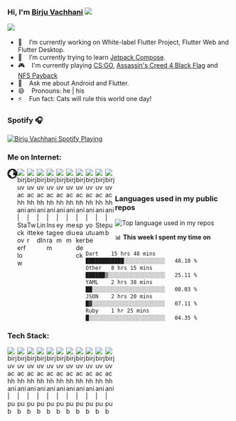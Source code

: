### Hi, I'm [Birju Vachhani](https://birjuvachhani.dev) <img src="https://media.giphy.com/media/hvRJCLFzcasrR4ia7z/giphy.gif" width="25px">

![](https://komarev.com/ghpvc/?username=birjuvachhani&color=brightgreen&style=flat)

- 🔭 &nbsp;&nbsp; I’m currently working on White-label Flutter Project, Flutter Web and Flutter Desktop.
- 🌱 &nbsp;&nbsp; I’m currently trying to learn [Jetpack Compose](https://developer.android.com/jetpack/compose).
- 🎮 &nbsp;&nbsp; I'm currently playing [CS:GO](https://store.steampowered.com/app/730/CounterStrike_Global_Offensive/), [Assassin's Creed 4 Black Flag](https://www.ubisoft.com/en-us/game/assassins-creed-iv-black-flag/) and [NFS Payback](https://www.ea.com/en-gb/games/need-for-speed/need-for-speed-payback)
- 💬 &nbsp;&nbsp; Ask me about Android and Flutter.
- 😄 &nbsp;&nbsp; Pronouns: he | his
- ⚡ &nbsp;&nbsp; Fun fact: Cats will rule this world one day!

### Spotify 🎧
[<img src="https://spotify-now-playing-beta.vercel.app/api/spotify" alt="Birju Vachhani Spotify Playing" width="400" />](https://open.spotify.com/user/in9ymw091apissjughuvu67o6)

### Me on Internet:

[<img align="left" alt="birjuvachhani.dev" width="22px" src="https://raw.githubusercontent.com/iconic/open-iconic/master/svg/globe.svg" />][website]
[<img align="left" alt="birjuvachhani | Stackoverflow" width="22px" src="https://cdn.jsdelivr.net/npm/simple-icons@v3/icons/stackoverflow.svg" />][stackoverflow]
[<img align="left" alt="birjuvachhani | Twitter" width="22px" src="https://cdn.jsdelivr.net/npm/simple-icons@v3/icons/twitter.svg" />][twitter]
[<img align="left" alt="birjuvachhani | LinkedIn" width="22px" src="https://cdn.jsdelivr.net/npm/simple-icons@v3/icons/linkedin.svg" />][linkedin]
[<img align="left" alt="birjuvachhani | Instagram" width="22px" src="https://cdn.jsdelivr.net/npm/simple-icons@v3/icons/instagram.svg" />][instagram]
[<img align="left" alt="birjuvachhani | eyeem" width="22px" src="https://cdn.jsdelivr.net/npm/simple-icons@v3/icons/eyeem.svg" />][eyeem]
[<img align="left" alt="birjuvachhani | medium" width="22px" src="https://cdn.jsdelivr.net/npm/simple-icons@v3/icons/medium.svg" />][medium]
[<img align="left" alt="birjuvachhani | speakerdeck" width="22px" src="https://cdn.jsdelivr.net/npm/simple-icons@v3/icons/speakerdeck.svg" />][speakerdeck]
[<img align="left" alt="birjuvachhani | youtube" width="22px" src="https://cdn.jsdelivr.net/npm/simple-icons@v3/icons/youtube.svg" />][youtube]
[<img align="left" alt="birjuvachhani | Steam" width="22px" src="https://cdn.jsdelivr.net/npm/simple-icons@v3/icons/steam.svg" />][steam]
[<img align="left" alt="birjuvachhani | pub" width="22px" src="https://cdn.jsdelivr.net/npm/simple-icons@v3/icons/dart.svg" />][pub]

<br />
<br />

### Languages used in my public repos
<img width="" src="https://github-readme-stats.vercel.app/api/top-langs/?username=birjuvachhani&layout=compact&hide_title=1&card_width=300" alt="Top language used in my repos" />
</div>


📊 **This week I spent my time on**
<!--START_SECTION:waka-->
```text
Dart    15 hrs 48 mins  ████████████░░░░░░░░░░░░░   48.10 % 
Other   8 hrs 15 mins   ██████▒░░░░░░░░░░░░░░░░░░   25.11 % 
YAML    2 hrs 38 mins   ██░░░░░░░░░░░░░░░░░░░░░░░   08.03 % 
JSON    2 hrs 20 mins   █▓░░░░░░░░░░░░░░░░░░░░░░░   07.11 % 
Ruby    1 hr 25 mins    █░░░░░░░░░░░░░░░░░░░░░░░░   04.35 % 
```
<!--END_SECTION:waka-->

### Tech Stack:

[<img align="left" alt="birjuvachhani | pub" width="22px" src="https://cdn.jsdelivr.net/npm/simple-icons@v3/icons/android.svg" />][pub]
[<img align="left" alt="birjuvachhani | pub" width="22px" src="https://cdn.jsdelivr.net/npm/simple-icons@v3/icons/java.svg" />][pub]
[<img align="left" alt="birjuvachhani | pub" width="22px" src="https://cdn.jsdelivr.net/npm/simple-icons@v3/icons/kotlin.svg" />][pub]
[<img align="left" alt="birjuvachhani | pub" width="22px" src="https://cdn.jsdelivr.net/npm/simple-icons@v3/icons/gradle.svg" />][pub]
[<img align="left" alt="birjuvachhani | pub" width="22px" src="https://cdn.jsdelivr.net/npm/simple-icons@v3/icons/flutter.svg" />][pub]
[<img align="left" alt="birjuvachhani | pub" width="22px" src="https://cdn.jsdelivr.net/npm/simple-icons@v3/icons/dart.svg" />][pub]
[<img align="left" alt="birjuvachhani | pub" width="22px" src="https://cdn.jsdelivr.net/npm/simple-icons@v3/icons/jekyll.svg" />][pub]
[<img align="left" alt="birjuvachhani | pub" width="22px" src="https://cdn.jsdelivr.net/npm/simple-icons@v3/icons/hugo.svg" />][pub]
[<img align="left" alt="birjuvachhani | pub" width="22px" src="https://cdn.jsdelivr.net/npm/simple-icons@v3/icons/git.svg" />][pub]
[<img align="left" alt="birjuvachhani | pub" width="22px" src="https://cdn.jsdelivr.net/npm/simple-icons@v3/icons/python.svg" />][pub]
[<img align="left" alt="birjuvachhani | pub" width="22px" src="https://cdn.jsdelivr.net/npm/simple-icons@v3/icons/figma.svg" />][pub]

[website]: https://birjuvachhani.dev
[stackoverflow]: https://stackoverflow.com/users/9199362/birju-vachhani?tab=profile
[twitter]: https://twitter.com/birjuvachhani
[instagram]: https://instagram.com/birjuvachhani
[linkedin]: https://www.linkedin.com/in/birju-vachhani-56b700147/
[steam]: https://steamcommunity.com/id/birjuvachhani/
[pub]: https://pub.dev/publishers/birjuvachhani.dev/packages
[medium]: https://medium.com/@birjuvachhani
[speakerdeck]: https://speakerdeck.com/birjuvachhani
[youtube]: https://www.youtube.com/channel/UC4etwEXSItsB2x1AJ4VGhWw
[eyeem]: https://www.eyeem.com/u/24250552
